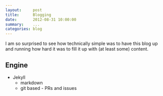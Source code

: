 ```yaml
---
layout:     post
title:      Blogging
date:       2012-08-31 10:00:00
summary:    ...
categories: blog
---
```


I am so surprised to see how technically simple was to have this blog up and running how hard it was to fill it up with (at least some) content.

## Engine

- Jekyll
  - markdown
  - git based - PRs and issues
